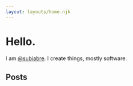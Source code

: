 ```yaml
---
layout: layouts/home.njk
---
```


# Hello.

I am [@subiabre](http://github.com/subiabre). I create things, mostly software.

## Posts
